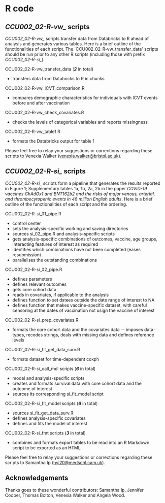 # R code

## *CCU002_02-R-vw_* scripts

*CCU002_02-R-vw_* scripts transfer data from Databricks to R ahead of analysis and generates various tables. Here is a brief outline of the functionalities of each script. The 'CCU002_02-R-vw_transfer_data' scripts should be run prior to any other R scripts (including those with prefix *CCU002_02-R-si_*).

CCU002_02-R-vw_transfer_data  (***2*** in total)
- transfers data from Databricks to R in chunks

CCU002_02-R-vw_ICVT_comparison.R
- compares demographic characteristics for individuals with ICVT events before and after vaccination

CCU002_02-R-vw_check_covariates.R
- checks the levels of categorical variables and reports missingness

CCU002_02-R-vw_table1.R
- formats the Databricks output for table 1

Please feel free to relay your suggestions or corrections regarding these scripts to Venexia Walker (venexia.walker@bristol.ac.uk).

##  *CCU002_02-R-si_* scripts 

*CCU002_02-R-si_* scripts form a pipeline that generates the results reported in Figure 1; Supplementary tables 1a, 1b, 2a, 2b in the paper *COVID-19 vaccines ChAdOx1 and BNT162b2 and the risks of major venous, arterial, and thrombocytopenic events in 46 million English adults*. Here is a brief outline of the functionalities of each script and the ordering.

CCU002_02-R-si_01_pipe.R 
- control center
- sets the analysis-specific working and saving directories
- sources si_02_pipe.R and analysis-specific scripts
- gets analysis-specific combinations of outcomes, vaccine, age groups, interacting features of interest as required
- identifies which combinations have not been completed (eases resubmission)
- parallelises the outstanding combinations

CCU002_02-R-si_02_pipe.R 
- defines parameters
- defines relevant outcomes
- gets core cohort data
- reads in covariates, if applicable to the analysis
- defines function to set datees outside the date range of interest to NA
- defines function that makes vaccine-specific dataset, with careful censoring at the dates of vaccination not usign the vaccine of interest

CCU002_02-R-si_prep_covariates.R
- formats the core cohort data and the covariates data -- imposes data-types, recodes strings, deals with missing data and defines reference levels

CCU002_02-R-si_fit_get_data_surv.R 
- formats dataset for time-dependent coxph

CCU002_02-R-si_call_mdl scripts (***6*** in total)
- model and analysis-specific scripts
- creates and formats survival data with core cohort data and the outcome of interest
- sources its corresponding si_fit_model script 

CCU002_02-R-si_fit_model scripts (***6*** in total)
- sources si_fit_get_data_surv.R 
- defines analysis-specific covariates
- defines and fits the model of interest

CCU002_02-R-si_fmt scripts (***3*** in total)
- combines and formats export tables to be read into an R Markdown script to be exported as an HTML

Please feel free to relay your suggestions or corrections regarding these scripts to Samantha Ip (hyi20@medschl.cam.uk).

## Acknowledgements

Thanks goes to these wonderful contributors: Samantha Ip, Jennifer Cooper, Thomas Bolton, Venexia Walker and Angela Wood.
